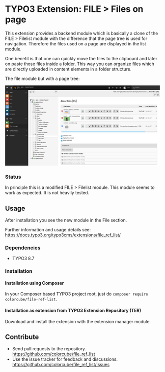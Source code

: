 # TYPO3 Extension: FILE > Files on page

This extension provides a backend module which is basically a clone of the FILE > Filelist module with the difference
that the page tree is used for navigation. Therefore the files used on a page are displayed in the list module.

One benefit is that one can quickly move the files to the clipboard and later on paste those files inside a folder. 
This way you can organize files which are directly uploaded in content elements in a folder structure. 

The file module but with a page tree:

![Module Screenshot](Documentation/Images/screenshot.png?raw=true "The file Module but with a page tree")

### Status ###

In principle this is a modified FILE > Filelist module. This module seems to work as expected. It is not heavily tested.


## Usage

After installation you see the new module in the File section.

Further information and usage details see: https://docs.typo3.org/typo3cms/extensions/file_ref_list/

### Dependencies

* TYPO3 8.7

### Installation

#### Installation using Composer

In your Composer based TYPO3 project root, just do `composer require colorcube/file-ref-list`. 

#### Installation as extension from TYPO3 Extension Repository (TER)

Download and install the extension with the extension manager module.

## Contribute

- Send pull requests to the repository. <https://github.com/colorcube/file_ref_list>
- Use the issue tracker for feedback and discussions. <https://github.com/colorcube/file_ref_list/issues>